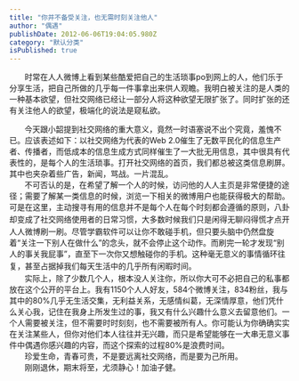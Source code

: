 ```yaml
---
title: "你并不备受关注，也无需时刻关注他人"
author: "偶遇"
publishDate: 2012-06-06T19:04:05.980Z
category: "默认分类"
isPublished: true
---
```


&nbsp; &nbsp; &nbsp; &nbsp;时常在人人微博上看到某些酷爱把自己的生活琐事po到网上的人，他们乐于分享生活，把自己所做的几乎每一件事拿出来供人观瞻。我明白被关注的是人类的一种基本欲望，但社交网络已经让一部分人将这种欲望无限扩张了。同时扩张的还有关注他人的欲望，极端化的说法是窥私欲。<div>&nbsp; &nbsp; &nbsp; &nbsp;今天跟小韶提到社交网络的重大意义，竟然一时语塞说不出个究竟，羞愧不已。应该表述如下：以社交网络为代表的Web 2.0催生了无数平民化的信息生产者、传播者，而低成本的信息生成方式同样催生了一大批无用信息，其中很具有代表性的，是每个人的生活琐事。打开社交网络的首页，我们都总被这类信息刷屏。其中也夹杂着些广告，新闻，骂战。一片混乱。</div><div>&nbsp; &nbsp; &nbsp; &nbsp;不可否认的是，在希望了解一个人的时候，访问他的人人主页是非常便捷的途径；需要了解某一类信息的时候，浏览一下相关的微博用户也能获得极大的帮助。可是在这里，主动搜寻有用的信息并不是每个人在每个时刻都会遵循的原则，<span style="line-height: 22px;"    >八卦却变成了社交网络使用者的日常习惯，</span>大多数时候我们只是闲得无聊闷得慌才点开人人微博刷一刷。尽管学霸软件可以让你不敢碰手机，但只要头脑中仍然盘旋着“关注一下别人在做什么”的念头，就不会停止这个动作。而刷完一轮才发现“别人的事关我屁事”，直至下一次你又想触碰你的手机。<span style="line-height: 22px;"    >这种毫无意义的事情循环往复，甚至占据掉我们每天生活中的几乎所有闲暇时间。</span></div><div>&nbsp; &nbsp; &nbsp; &nbsp;实际上，除了少数几个人，根本没人关注你，所以你大可不必把自己的私事都放在这个公开的平台上。我有1150个人人好友，584个微博关注，834粉丝，我与其中的80%几乎无生活交集，无利益关系，无感情纠葛，无深情厚意，他们凭什么关心我，记住在我身上所发生过的事，我又有什么兴趣什么意义去留意他们。一个人需要被关注，但不需要时时刻刻，也不需要被所有人。你可能认为你确确实实在关注某些人，但你对他们本人往往并无兴趣，而只是希望能够在一大串无意义事件中偶遇你感兴趣的内容，而这个探索的过程80%是浪费时间。</div><div>&nbsp; &nbsp; &nbsp; &nbsp;珍爱生命，青春可贵，不是要远离社交网络，而是要为己所用。</div><div>&nbsp; &nbsp; &nbsp; &nbsp;刚刚退休，期末将至，尤须静心！加油子健。</div><div><wbr></div>